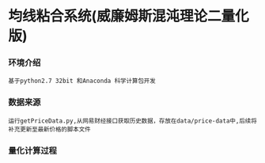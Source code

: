 # 均线粘合系统(威廉姆斯混沌理论二量化版)
### 环境介绍
	基于python2.7 32bit 和Anaconda 科学计算包开发
### 数据来源 
	运行getPriceData.py,从网易财经接口获取历史数据，存放在data/price-data中,后续将补充更新至最新价格的脚本文件
### 量化计算过程

